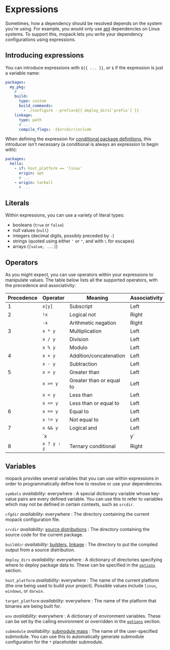 # Expressions

Sometimes, how a dependency should be resolved depends on the system you're
using. For example, you would only use [apt](packages.md#apt) dependencies on
Linux systems. To support this, mopack lets you write your dependency
configurations using expressions.

## Introducing expressions

You can introduce expressions with `${{ ... }}`, or `$` if the expression is
just a variable name:

```yaml
packages:
  my_pkg:
    # ...
    build:
      type: custom
      build_commands:
        - ./configure --prefix=${{ deploy_dirs['prefix'] }}
    linkage:
      type: path
      # ...
      compile_flags: -I$srcdir/include
```

When defining the expression for [conditional package
definitions](file-structure.md#conditional-package-definitions), this introducer
isn't necessary (a conditional is always an expression to begin with):

```yaml
packages:
  hello:
    - if: host_platform == 'linux'
      origin: apt
      # ...
    - origin: tarball
      # ...
```

## Literals

Within expressions, you can use a variety of literal types:

* booleans (`true` or `false`)
* null values (`null`)
* integers (decimal digits, possibly preceded by `-`)
* strings (quoted using either `'` or `"`, and with `\` for escapes)
* arrays (`[value, ...]`)

## Operators

As you might expect, you can use operators within your expressions to manipulate
values. The table below lists all the supported operators, with the precedence
and associativity:

| Precedence | Operator    | Meaning                  | Associativity |
|------------|-------------|--------------------------|---------------|
| 1          | `x[y]`      | Subscript                | Left          |
| 2          | `!x`        | Logical not              | Right         |
|            | `-x`        | Arithmetic negation      | Right         |
| 3          | `x * y`     | Multiplication           | Left          |
|            | `x / y`     | Division                 | Left          |
|            | `x % y`     | Modulo                   | Left          |
| 4          | `x + y`     | Addition/concatenation   | Left          |
|            | `x - y`     | Subtraction              | Left          |
| 5          | `x > y`     | Greater than             | Left          |
|            | `x >= y`    | Greater than or equal to | Left          |
|            | `x < y`     | Less than                | Left          |
|            | `x <= y`    | Less than or equal to    | Left          |
| 6          | `x == y`    | Equal to                 | Left          |
|            | `x != y`    | Not equal to             | Left          |
| 7          | `x && y`    | Logical and              | Left          |
|            | `x || y`    | Logical or               | Left          |
| 8          | `x ? y : z` | Ternary conditional      | Right         |

## Variables

mopack provides several variables that you can use within expressions in order
to programmatically define how to resolve or use your dependencies.

`symbols` <span class="subtitle">*availability*: everywhere</span>
: A special dictionary variable whose key-value pairs are every defined
  variable. You can use this to refer to variables which may not be defined in
  certain contexts, such as `srcdir`.

`cfgdir` <span class="subtitle">*availability*: everywhere</span>
: The directory containing the current mopack configuration file.

`srcdir` <span class="subtitle">*availability*: [source distributions](packages.md#source-distributions)</span>
: The directory containing the source code for the current package.

`builddir` <span class="subtitle">*availability*: [builders](builders.md), [linkage](linkage.md)</span>
: The directory to put the compiled output from a source distribution.

`deploy_dirs` <span class="subtitle">*availability*: everywhere</span>
: A dictionary of directories specifying where to deploy package data to. These
  can be specified in the [`options`](file-structure.md#options) section.

`host_platform` <span class="subtitle">*availability*: everywhere</span>
: The name of the current platform (the one being used to build your project).
  Possible values include `linux`, `windows`, or `darwin`.

`target_platform` <span class="subtitle">*availability*: everywhere</span>
: The name of the platform that binaries are being built for.

`env` <span class="subtitle">*availability*: everywhere</span>
: A dictionary of environment variables. These can be set by the calling
  environment or overridden in the [`options`](file-structure.md#options)
  section.

`submodule` <span class="subtitle">*availability*: [submodule maps](linkage.md)</span>
: The name of the user-specified submodule. You can use this to automatically
  generate submodule configuration for the `*` placeholder submodule.

